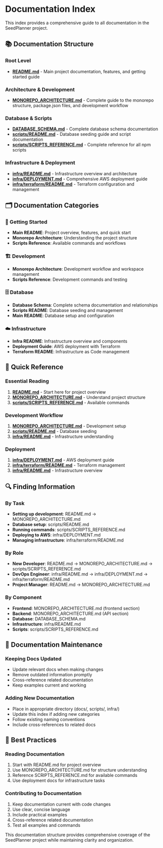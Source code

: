# Documentation Index

This index provides a comprehensive guide to all documentation in the SeedPlanner project.

## 📚 Documentation Structure

### Root Level
- **[README.md](../README.md)** - Main project documentation, features, and getting started guide

### Architecture & Development
- **[MONOREPO_ARCHITECTURE.md](MONOREPO_ARCHITECTURE.md)** - Complete guide to the monorepo structure, package.json files, and development workflow

### Database & Scripts
- **[DATABASE_SCHEMA.md](DATABASE_SCHEMA.md)** - Complete database schema documentation
- **[scripts/README.md](../scripts/README.md)** - Database seeding guide and script documentation
- **[scripts/SCRIPTS_REFERENCE.md](../scripts/SCRIPTS_REFERENCE.md)** - Complete reference for all npm scripts

### Infrastructure & Deployment
- **[infra/README.md](../infra/README.md)** - Infrastructure overview and architecture
- **[infra/DEPLOYMENT.md](../infra/DEPLOYMENT.md)** - Comprehensive AWS deployment guide
- **[infra/terraform/README.md](../infra/terraform/README.md)** - Terraform configuration and management

## 🗂️ Documentation Categories

### 🚀 Getting Started
- **Main README**: Project overview, features, and quick start
- **Monorepo Architecture**: Understanding the project structure
- **Scripts Reference**: Available commands and workflows

### 🏗️ Development
- **Monorepo Architecture**: Development workflow and workspace management
- **Scripts Reference**: Development commands and testing

### 🗄️ Database
- **Database Schema**: Complete schema documentation and relationships
- **Scripts README**: Database seeding and management
- **Main README**: Database setup and configuration

### ☁️ Infrastructure
- **Infra README**: Infrastructure overview and components
- **Deployment Guide**: AWS deployment with Terraform
- **Terraform README**: Infrastructure as Code management

## 📖 Quick Reference

### Essential Reading
1. **[README.md](../README.md)** - Start here for project overview
2. **[MONOREPO_ARCHITECTURE.md](MONOREPO_ARCHITECTURE.md)** - Understand project structure
3. **[scripts/SCRIPTS_REFERENCE.md](../scripts/SCRIPTS_REFERENCE.md)** - Available commands

### Development Workflow
1. **[MONOREPO_ARCHITECTURE.md](MONOREPO_ARCHITECTURE.md)** - Development setup
2. **[scripts/README.md](../scripts/README.md)** - Database seeding
3. **[infra/README.md](../infra/README.md)** - Infrastructure understanding

### Deployment
1. **[infra/DEPLOYMENT.md](../infra/DEPLOYMENT.md)** - AWS deployment guide
2. **[infra/terraform/README.md](../infra/terraform/README.md)** - Terraform management
3. **[infra/README.md](../infra/README.md)** - Infrastructure overview

## 🔍 Finding Information

### By Task
- **Setting up development**: README.md → MONOREPO_ARCHITECTURE.md
- **Database setup**: scripts/README.md
- **Running commands**: scripts/SCRIPTS_REFERENCE.md
- **Deploying to AWS**: infra/DEPLOYMENT.md
- **Managing infrastructure**: infra/terraform/README.md

### By Role
- **New Developer**: README.md → MONOREPO_ARCHITECTURE.md → scripts/SCRIPTS_REFERENCE.md
- **DevOps Engineer**: infra/README.md → infra/DEPLOYMENT.md → infra/terraform/README.md
- **Project Manager**: README.md → MONOREPO_ARCHITECTURE.md

### By Component
- **Frontend**: MONOREPO_ARCHITECTURE.md (frontend section)
- **Backend**: MONOREPO_ARCHITECTURE.md (API section)
- **Database**: DATABASE_SCHEMA.md
- **Infrastructure**: infra/README.md
- **Scripts**: scripts/SCRIPTS_REFERENCE.md

## 📝 Documentation Maintenance

### Keeping Docs Updated
- Update relevant docs when making changes
- Remove outdated information promptly
- Cross-reference related documentation
- Keep examples current and working

### Adding New Documentation
- Place in appropriate directory (docs/, scripts/, infra/)
- Update this index if adding new categories
- Follow existing naming conventions
- Include cross-references to related docs

## 🎯 Best Practices

### Reading Documentation
1. Start with README.md for project overview
2. Use MONOREPO_ARCHITECTURE.md for structure understanding
3. Reference SCRIPTS_REFERENCE.md for available commands
4. Use deployment docs for infrastructure tasks

### Contributing to Documentation
1. Keep documentation current with code changes
2. Use clear, concise language
3. Include practical examples
4. Cross-reference related documentation
5. Test all examples and commands

This documentation structure provides comprehensive coverage of the SeedPlanner project while maintaining clarity and organization.

